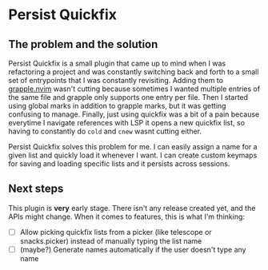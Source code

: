 # Persist Quickfix

## The problem and the solution

Persist Quickfix is a small plugin that came up to mind when I was refactoring a project and was constantly switching back and forth to a small set of entrypoints that I was constantly revisiting. Adding them to [grapple.nvim](https://github.com/cbochs/grapple.nvim) wasn't cutting because sometimes I wanted multiple entries of the same file and grapple only supports one entry per file. Then I started using global marks in addition to grapple marks, but it was getting confusing to manage. Finally, just using quickfix was a bit of a pain because everytime I navigate references with LSP it opens a new quickfix list, so having to constantly do `cold` and `cnew` wasnt cutting either.

Persist Quickfix solves this problem for me. I can easily assign a name for a given list and quickly load it whenever I want. I can create custom keymaps for saving and loading specific lists and it persists across sessions.

## Next steps

This plugin is **very** early stage. There isn't any release created yet, and the APIs might change. When it comes to features, this is what I'm thinking:

- [ ] Allow picking quickfix lists from a picker (like telescope or snacks.picker) instead of manually typing the list name
- [ ] (maybe?) Generate names automatically if the user doesn't type any name
